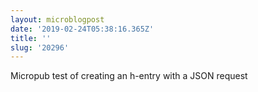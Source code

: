 ```yaml
---
layout: microblogpost
date: '2019-02-24T05:38:16.365Z'
title: ''
slug: '20296'
---
```

Micropub test of creating an h-entry with a JSON request
